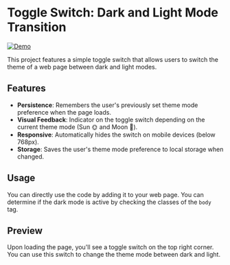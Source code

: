 # Toggle Switch: Dark and Light Mode Transition
[![Demo](https://i.stack.imgur.com/Vp2cE.png)](https://twitter.com/i/status/1694660110935543828)

This project features a simple toggle switch that allows users to switch the theme of a web page between dark and light modes.

## Features

- **Persistence**: Remembers the user's previously set theme mode preference when the page loads.
- **Visual Feedback**: Indicator on the toggle switch depending on the current theme mode (Sun 🌞 and Moon 🌙).
- **Responsive**: Automatically hides the switch on mobile devices (below 768px).
- **Storage**: Saves the user's theme mode preference to local storage when changed.

## Usage

You can directly use the code by adding it to your web page. You can determine if the dark mode is active by checking the classes of the `body` tag.

## Preview

Upon loading the page, you'll see a toggle switch on the top right corner. You can use this switch to change the theme mode between dark and light.
